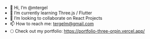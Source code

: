 - 👋 Hi, I’m @mtergel
- 🌱 I’m currently learning Three.js / Flutter
- 💞️ I’m looking to collaborate on React Projects
- 📫 How to reach me: tergelm@gmail.com
- 🌕 Check out my portfolio: https://portfolio-three-orpin.vercel.app/
<!---
mtergel/mtergel is a ✨ special ✨ repository because its `README.md` (this file) appears on your GitHub profile.
You can click the Preview link to take a look at your changes.
--->
